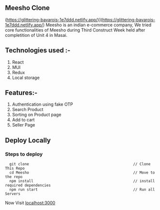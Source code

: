 ## Meesho Clone
(https://glittering-bavarois-1e7ddd.netlify.app/)](https://glittering-bavarois-1e7ddd.netlify.app/)
Meesho is an indian e-commerce company, We tried core functionalities of Meesho during Third Construct Week held after completition of Unit 4 in Masai.

## Technologies used :-
1) React
2) MUI
3) Redux
4) Local storage

## Features:-
1) Authentication using fake OTP
2) Search Product
3) Sorting on Product page
4) Add to cart
5) Seller Page


## Deploy Locally

### Steps to deploy
```
  git clone                                                // Clone This Repo
  cd Meesho                                                // Move to the repo
  npm install                                              // install required dependencies
  npm run start                                            // Run all Servers
```

Now Visit  [localhost:3000](http://localhost:3000)
